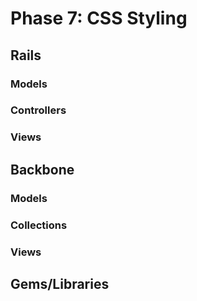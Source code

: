 # Phase 7: CSS Styling

## Rails
### Models

### Controllers

### Views

## Backbone
### Models

### Collections

### Views

## Gems/Libraries
